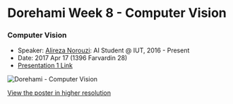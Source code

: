 # Dorehami Week 8 - Computer Vision

### Computer Vision
- Speaker: [Alireza Norouzi](https://www.linkedin.com/in/alireza-norouzi-8ab293aa/): AI Student @ IUT, 2016 - Present
- Date: 2017 Apr 17 (1396 Farvardin 28)
- [Presentation 1 Link](resources/computer-vision.pptx)

![Dorehami - Computer Vision](alireza-norouzi-compressed.jpg)

[View the poster in higher resolution](alireza-norouzi.jpg)
